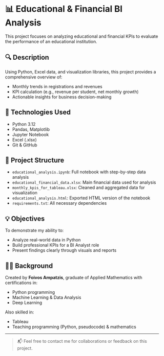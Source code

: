 # 📊 Educational & Financial BI Analysis

This project focuses on analyzing educational and financial KPIs to evaluate the performance of an educational institution.

## 🔍 Description
Using Python, Excel data, and visualization libraries, this project provides a comprehensive overview of:

- Monthly trends in registrations and revenues
- KPI calculation (e.g., revenue per student, net monthly growth)
- Actionable insights for business decision-making

## 🧰 Technologies Used
- Python 3.12
- Pandas, Matplotlib
- Jupyter Notebook
- Excel (.xlsx)
- Git & GitHub

## 📁 Project Structure
- `educational_analysis.ipynb`: Full notebook with step-by-step data analysis
- `educational_financial_data.xlsx`: Main financial data used for analysis
- `monthly_kpis_for_tableau.xlsx`: Cleaned and aggregated data for visualization
- `educational_analysis.html`: Exported HTML version of the notebook
- `requirements.txt`: All necessary dependencies

## 💡 Objectives
To demonstrate my ability to:
- Analyze real-world data in Python
- Build professional KPIs for a BI Analyst role
- Present findings clearly through visuals and reports

## 👨‍🎓 Background
Created by **Foivos Ampatzis**, graduate of Applied Mathematics with certifications in:
- Python programming
- Machine Learning & Data Analysis
- Deep Learning

Also skilled in:
- Tableau 
- Teaching programming (Python, pseudocode) & mathematics

---

> 📬 Feel free to contact me for collaborations or feedback on this project.
